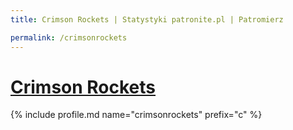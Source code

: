 ```yaml
---
title: Crimson Rockets | Statystyki patronite.pl | Patromierz

permalink: /crimsonrockets
---
```


# [Crimson Rockets](https://patronite.pl/crimsonrockets)

{% include profile.md name="crimsonrockets" prefix="c" %}
